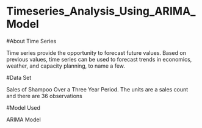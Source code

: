 # Timeseries_Analysis_Using_ARIMA_Model


#About Time Series

Time series provide the opportunity to forecast future values. Based on previous values, time series can be used to forecast trends in economics, weather, and capacity planning, to name a few.

#Data Set

Sales of Shampoo Over a Three Year Period. The units are a sales count and there are 36 observations

#Model Used

ARIMA Model

